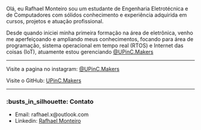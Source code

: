 <p> Olá, eu Rafhael Monteiro sou um estudante de Engenharia Eletrotécnica e de Computadores com sólidos conhecimento e experiência adquirida em cursos, projetos e atuação profissional. </p>
<p> Desde quando iniciei minha primeira formação na área de eletrônica, venho me aperfeiçoando e ampliando meus conhecimentos, focando para área de programação, sistema operacional em tempo real (RTOS) e Internet das coisas (IoT), atuamente estou gerenciando <a href = "https://www.instagram.com/upinc.makers/">@UPinC.Makers</a></p>
<hr></hr>
<p>  Visite a pagina no instagram:
<a href = "https://www.instagram.com/upinc.makers/">@UPinC.Makers</a></p>
<p>Visite o GitHub:
<a href = "https://github.com/UpinCMakers">UPinC.Makers</a></p>
<hr></hr>  
<h3>:busts_in_silhouette: Contato</h3>

<ul>
  <li>Email: rafhael.x@outlook.com</li>
  <li>Linkedin: <a href = "https://www.linkedin.com/in/rafhaelmonteirorobotica/">Rafhael Monteiro</a></li>
  
</ul>
